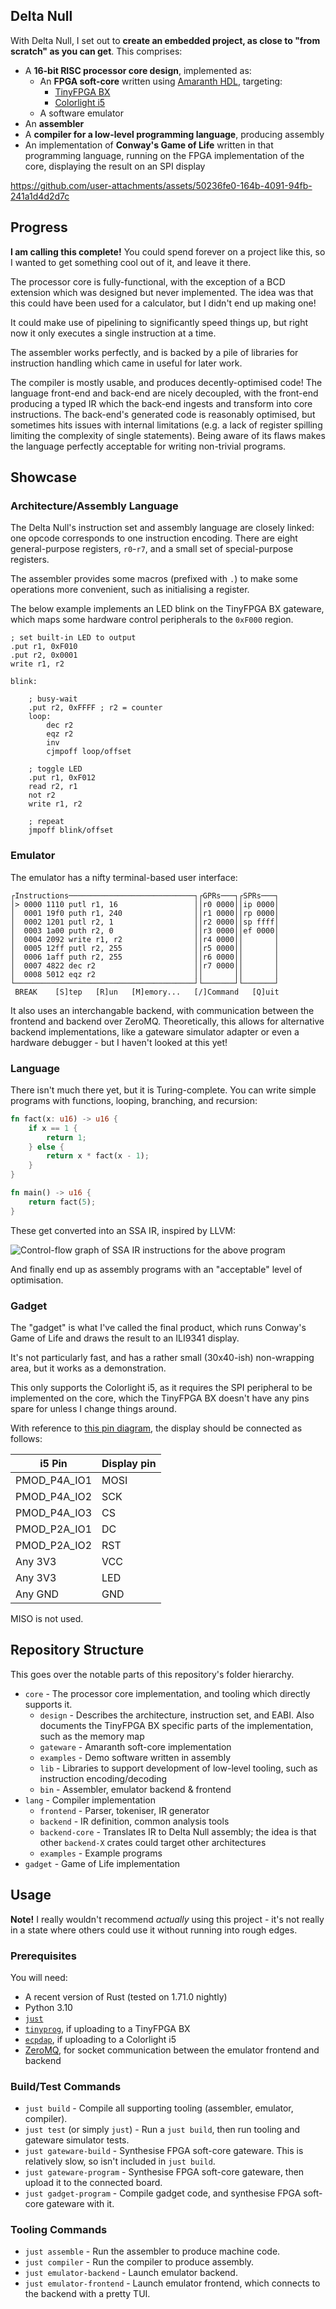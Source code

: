 ## Delta Null

With Delta Null, I set out to
**create an embedded project, as close to "from scratch" as you can get**.
This comprises:

- A **16-bit RISC processor core design**, implemented as:
  - An **FPGA soft-core** written using [Amaranth HDL](https://github.com/amaranth-lang/amaranth), targeting:
    - [TinyFPGA BX](https://tinyfpga.com/)
    - [Colorlight i5](https://www.colorlight-led.com/colorlight-i5/)
  - A software emulator
- An **assembler**
- A **compiler for a low-level programming language**, producing assembly
- An implementation of **Conway's Game of Life** written in that programming language, running on
  the FPGA implementation of the core, displaying the result on an SPI display

https://github.com/user-attachments/assets/50236fe0-164b-4091-94fb-241a1d4d2d7c

## Progress

**I am calling this complete!** You could spend forever on a project like this, so I wanted to get
something cool out of it, and leave it there.

The processor core is fully-functional, with the exception of a BCD extension which was designed
but never implemented. The idea was that this could have been used for a calculator, but I didn't
end up making one!

It could make use of pipelining to significantly speed things up, but right now it only executes a
single instruction at a time.

The assembler works perfectly, and is backed by a pile of libraries for instruction handling which
came in useful for later work.

The compiler is mostly usable, and produces decently-optimised code! The language front-end and
back-end are nicely decoupled, with the front-end producing a typed IR which the back-end ingests
and transform into core instructions. The back-end's generated code is reasonably optimised, but
sometimes hits issues with internal limitations (e.g. a lack of register spilling limiting the
complexity of single statements). Being aware of its flaws makes the language perfectly acceptable
for writing non-trivial programs.

## Showcase

### Architecture/Assembly Language

The Delta Null's instruction set and assembly language are closely linked: one opcode corresponds to
one instruction encoding. There are eight general-purpose registers, `r0`-`r7`, and a small set of
special-purpose registers.

The assembler provides some macros (prefixed with `.`) to make some operations more convenient, such
as initialising a register.

The below example implements an LED blink on the TinyFPGA BX gateware, which maps some hardware
control peripherals to the `0xF000` region.

```
; set built-in LED to output
.put r1, 0xF010
.put r2, 0x0001
write r1, r2

blink:

    ; busy-wait
    .put r2, 0xFFFF ; r2 = counter
    loop:
        dec r2
        eqz r2
        inv
        cjmpoff loop/offset

    ; toggle LED
    .put r1, 0xF012
    read r2, r1
    not r2
    write r1, r2

    ; repeat
    jmpoff blink/offset
```

### Emulator

The emulator has a nifty terminal-based user interface:

```
┌Instructions────────────────────────────┐┌GPRs───┐┌SPRs───┐
│> 0000 1110 putl r1, 16                 ││r0 0000││ip 0000│
│  0001 19f0 puth r1, 240                ││r1 0000││rp 0000│
│  0002 1201 putl r2, 1                  ││r2 0000││sp ffff│
│  0003 1a00 puth r2, 0                  ││r3 0000││ef 0000│
│  0004 2092 write r1, r2                ││r4 0000││       │
│  0005 12ff putl r2, 255                ││r5 0000││       │
│  0006 1aff puth r2, 255                ││r6 0000││       │
│  0007 4822 dec r2                      ││r7 0000││       │
│  0008 5012 eqz r2                      ││       ││       │
└────────────────────────────────────────┘└───────┘└───────┘
 BREAK    [S]tep   [R]un   [M]emory...   [/]Command   [Q]uit
```

It also uses an interchangable backend, with communication between the frontend and backend over
ZeroMQ. Theoretically, this allows for alternative backend implementations, like a gateware
simulator adapter or even a hardware debugger - but I haven't looked at this yet!

### Language

There isn't much there yet, but it is Turing-complete. You can write simple programs with functions,
looping, branching, and recursion:

```rust
fn fact(x: u16) -> u16 {
    if x == 1 {
        return 1;
    } else {
        return x * fact(x - 1);
    }
}

fn main() -> u16 {
    return fact(5);
}
```

These get converted into an SSA IR, inspired by LLVM:

![Control-flow graph of SSA IR instructions for the above program](img/fact_dot.png)

And finally end up as assembly programs with an "acceptable" level of optimisation.

### Gadget

The "gadget" is what I've called the final product, which runs Conway's Game of Life and draws the
result to an ILI9341 display.

It's not particularly fast, and has a rather small (30x40-ish) non-wrapping area, but it works as a
demonstration.

This only supports the Colorlight i5, as it requires the SPI peripheral to be implemented on the
core, which the TinyFPGA BX doesn't have any pins spare for unless I change things around.

With reference to [this pin diagram](https://tomverbeure.github.io/2021/01/30/Colorlight-i5-Extension-Board-Pin-Mapping.html),
the display should be connected as follows:

| i5 Pin       | Display pin |
|--------------|-------------|
| PMOD_P4A_IO1 | MOSI        |
| PMOD_P4A_IO2 | SCK         |
| PMOD_P4A_IO3 | CS          |
| PMOD_P2A_IO1 | DC          |
| PMOD_P2A_IO2 | RST         |
| Any 3V3      | VCC         |
| Any 3V3      | LED         |
| Any GND      | GND         |

MISO is not used.

## Repository Structure

This goes over the notable parts of this repository's folder hierarchy.

- `core` - The processor core implementation, and tooling which directly supports it.
  - `design` - Describes the architecture, instruction set, and EABI. Also documents the TinyFPGA BX
    specific parts of the implementation, such as the memory map
  - `gateware` - Amaranth soft-core implementation
  - `examples` - Demo software written in assembly
  - `lib` - Libraries to support development of low-level tooling, such as instruction
    encoding/decoding
  - `bin` - Assembler, emulator backend & frontend
- `lang` - Compiler implementation
  - `frontend` - Parser, tokeniser, IR generator
  - `backend` - IR definition, common analysis tools
  - `backend-core` - Translates IR to Delta Null assembly; the idea is that other `backend-X` crates
    could target other architectures
  - `examples` - Example programs
- `gadget` - Game of Life implementation

## Usage

**Note!** I really wouldn't recommend _actually_ using this project - it's not really in a state
where others could use it without running into rough edges.

### Prerequisites

You will need:

- A recent version of Rust (tested on 1.71.0 nightly)
- Python 3.10
- [`just`](https://github.com/casey/just)
- [`tinyprog`](https://pypi.org/project/tinyprog/), if uploading to a TinyFPGA BX
- [`ecpdap`](https://github.com/adamgreig/ecpdap), if uploading to a Colorlight i5
- [ZeroMQ](https://zeromq.org/download/), for socket communication between the emulator frontend and
  backend

### Build/Test Commands

- `just build` - Compile all supporting tooling (assembler, emulator, compiler).
- `just test` (or simply `just`) - Run a `just build`, then run tooling and gateware simulator
  tests.
- `just gateware-build` - Synthesise FPGA soft-core gateware. This is relatively slow, so isn't
  included in `just build`.
- `just gateware-program` - Synthesise FPGA soft-core gateware, then upload it to the connected
  board.
- `just gadget-program` - Compile gadget code, and synthesise FPGA soft-core gateware with it.

### Tooling Commands

- `just assemble` - Run the assembler to produce machine code.
- `just compiler` - Run the compiler to produce assembly.
- `just emulator-backend` - Launch emulator backend.
- `just emulator-frontend` - Launch emulator frontend, which connects to the backend with a pretty
  TUI.
